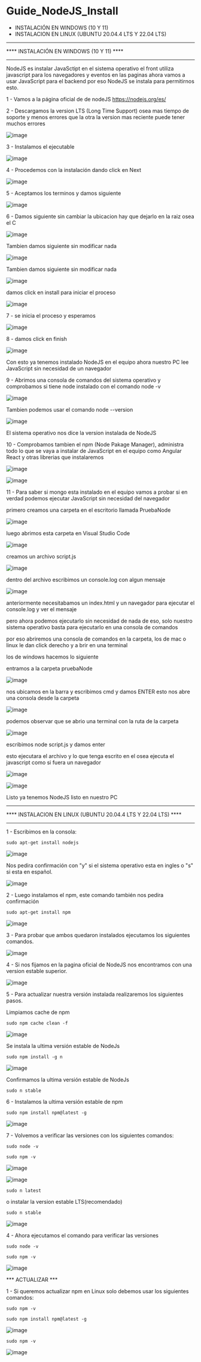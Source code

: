 # Guide_NodeJS_Install

- INSTALACIÓN EN WINDOWS (10 Y 11)
- INSTALACION EN LINUX (UBUNTU 20.04.4 LTS Y 22.04 LTS)

________________________________________

**** INSTALACIÓN EN WINDOWS (10 Y 11) ****
________________________________________

NodeJS es instalar JavaSctipt en el sistema operativo
el front utiliza javascript para los navegadores y eventos en las paginas ahora vamos a usar JavaScript para el backend
por eso NodeJS se instala para permitirnos esto.

1 - Vamos a la página oficial de de nodeJS https://nodejs.org/es/

2 - Descargamos la version LTS (Long Time Support) osea mas tiempo de soporte y menos errores que la otra la version mas reciente puede tener muchos errores

![image](https://user-images.githubusercontent.com/54609399/137843471-ce56f2ab-f8f7-4323-be81-f88a436b561d.png)

3 - Instalamos el ejecutable

![image](https://user-images.githubusercontent.com/54609399/137843618-9241b307-2dff-4ba5-bcf4-4b23a811d8e5.png)

4 - Procedemos con la instalación dando click en Next

![image](https://user-images.githubusercontent.com/54609399/137843653-3bfdfd22-a14e-43c6-bcdb-7a3f9eecb5bf.png)

5 - Aceptamos los terminos y damos siguiente

![image](https://user-images.githubusercontent.com/54609399/137843870-1799dac2-76c2-49b3-9f30-8e9035109f4a.png)

6 - Damos siguiente sin cambiar la ubicacion hay que dejarlo en la raiz osea el C

![image](https://user-images.githubusercontent.com/54609399/137843895-e463ac36-d8dc-4422-8285-3d66474b46e0.png)

Tambien damos siguiente sin modificar nada

![image](https://user-images.githubusercontent.com/54609399/137843936-5e8ab91d-f264-428b-a080-fc18060f5864.png)

Tambien damos siguiente sin modificar nada

![image](https://user-images.githubusercontent.com/54609399/137843982-346d24f2-6873-488c-bf99-387be19e763d.png)

damos click en install para iniciar el proceso

![image](https://user-images.githubusercontent.com/54609399/137844052-63301c4c-f93d-4bcd-ab8e-92f07b18ea05.png)


7 - se inicia el proceso y esperamos

![image](https://user-images.githubusercontent.com/54609399/137844087-9652839c-5297-424b-b712-ca54c0275fc4.png)

8 - damos click en finish

![image](https://user-images.githubusercontent.com/54609399/137844135-8ae0d94f-df54-4fdf-aaf8-b098a83202b4.png)

Con esto ya tenemos instalado NodeJS en el equipo ahora nuestro PC lee JavaScript sin necesidad de un navegador

9 - Abrimos una consola de comandos del sistema operativo y comprobamos si tiene node instalado con el comando node -v

![image](https://user-images.githubusercontent.com/54609399/137844458-8e7ac170-f7d7-4e82-b3fa-52cad83f6c35.png)

Tambien podemos usar el comando node --version

![image](https://user-images.githubusercontent.com/54609399/137844513-3599e25c-b98e-49b0-8190-7daeca13ec1d.png)

El sistema operativo nos dice la version instalada de NodeJS

10 - Comprobamos tambien el npm (Node Pakage Manager), administra todo lo que se vaya a instalar de JavaScript en el equipo
como Angular React y otras librerias que instalaremos

![image](https://user-images.githubusercontent.com/54609399/137844630-736958e2-27c1-42e4-b4c9-ba4931489a5c.png)

![image](https://user-images.githubusercontent.com/54609399/137844674-584d7843-b25b-44d5-a13f-7530359c5f1b.png)

11 - Para saber si mongo esta instalado en el equipo vamos a probar si en verdad podemos ejecutar JavaScript sin necesidad del navegador

primero creamos una carpeta en el escritorio llamada PruebaNode

![image](https://user-images.githubusercontent.com/54609399/138186678-4b629919-802b-4100-b71e-840b493ae028.png)

luego abrimos esta carpeta en Visual Studio Code

![image](https://user-images.githubusercontent.com/54609399/138186738-47ccdc9e-f067-4468-bbf3-e5e904c6931b.png)

creamos un archivo script.js

![image](https://user-images.githubusercontent.com/54609399/138186799-4f2779df-aba1-4d29-b85f-6bccd3c2bb4d.png)

dentro del archivo escribimos un console.log con algun mensaje

![image](https://user-images.githubusercontent.com/54609399/138186864-c7f6cb54-0d40-4e11-84c8-d43225655a3f.png)


anteriormente necesitabamos un index.html y un navegador para ejecutar el console.log y ver el mensaje

pero ahora podemos ejecutarlo sin necesidad de nada de eso, solo nuestro sistema operativo basta para ejecutarlo en una consola de comandos

por eso abriremos una consola de comandos en la carpeta, los de mac o linux le dan click derecho y a brir en una terminal

los de windows hacemos lo siguiente

entramos a la carpeta pruebaNode

![image](https://user-images.githubusercontent.com/54609399/138187030-e987c56c-d301-4b50-b54a-86dc06d8ea8b.png)

nos ubicamos en la barra y escribimos cmd y damos ENTER esto nos abre una consola desde la carpeta

![image](https://user-images.githubusercontent.com/54609399/138187083-e0824826-5237-4b84-b7cd-dbaa411735b9.png)

podemos observar que se abrio una terminal con la ruta de la carpeta

![image](https://user-images.githubusercontent.com/54609399/138187155-d13490aa-928c-49ec-a3b4-371eaf8e8f19.png)

escribimos node script.js y damos enter

esto ejecutara el archivo y lo que tenga escrito en el osea ejecuta el javascript como si fuera un navegador

![image](https://user-images.githubusercontent.com/54609399/138187236-8245c040-c84e-43ca-bef6-0f1437a1ee57.png)

![image](https://user-images.githubusercontent.com/54609399/138187324-09377d69-77f6-40df-ac53-926b7ed81c64.png)

Listo ya tenemos NodeJS listo en nuestro PC


________________________________________

**** INSTALACION EN LINUX (UBUNTU 20.04.4 LTS Y 22.04 LTS) ****
________________________________________

1 - Escribimos en la consola:

```
sudo apt-get install nodejs
```

![image](https://user-images.githubusercontent.com/54609399/167240873-feac90c3-c3dd-40eb-9a3b-c816431d59ba.png)

Nos pedira confirmación con "y" si el sistema operativo esta en ingles o "s" si esta en español.

![image](https://user-images.githubusercontent.com/54609399/167240938-97040ad2-9d87-4064-9991-92e8b1e157b5.png)


2 - Luego instalamos el npm, este comando también nos pedira confirmación

```
sudo apt-get install npm
```

![image](https://user-images.githubusercontent.com/54609399/167241044-cd04f763-d088-4f2f-98b9-1d04ad4430c1.png)

3 - Para probar que ambos quedaron instalados ejecutamos los siguientes comandos.

![image](https://user-images.githubusercontent.com/54609399/167241127-728ab3cf-2c0d-4dd4-a23c-e58cb9e94895.png)

4 - Si nos fijamos en la pagina oficial de NodeJS nos encontramos con una version estable superior.

![image](https://user-images.githubusercontent.com/54609399/167241237-cdff92b8-c391-40ff-9081-22dbf880edcc.png)

5 - Para actualizar nuestra versión instalada realizaremos los siguientes pasos.

Limpiamos cache de npm

```
sudo npm cache clean -f
```

![image](https://user-images.githubusercontent.com/54609399/167241302-0bf4ca46-a232-477d-821e-4e9ced483a6d.png)

Se instala la ultima versión estable de NodeJs

```
sudo npm install -g n
```

![image](https://user-images.githubusercontent.com/54609399/167241339-2e0fc5d9-33b5-4c9f-a30b-e907dfabc4aa.png)

Confirmamos la ultima versión estable de NodeJs

```
sudo n stable
```

6 - Instalamos la ultima versión estable de npm

```
sudo npm install npm@latest -g
```

![image](https://user-images.githubusercontent.com/54609399/167241595-97d843c6-3234-4a4d-bd53-5969a21563a8.png)

7 - Volvemos a verificar las versiones con los siguientes comandos:

```
sudo node -v
```
```
sudo npm -v
```

![image](https://user-images.githubusercontent.com/54609399/164275069-44b1349f-3ee8-458b-9b5c-81be3a88881c.png)


![image](https://user-images.githubusercontent.com/54609399/167241425-12d59c21-2ee6-47eb-9165-6044786d8272.png)






```
sudo n latest
```





o instalar la version estable LTS(recomendado)

```
sudo n stable
```

![image](https://user-images.githubusercontent.com/54609399/164295082-20626933-d880-497f-b129-8af4db5ebf0e.png)


4 - Ahora ejecutamos el comando para verificar las versiones

```
sudo node -v
```
```
sudo npm -v
```

![image](https://user-images.githubusercontent.com/54609399/167241652-54e6501f-055e-4e54-a683-23f8bd7c52f4.png)


*** ACTUALIZAR ***

1 - Si queremos actualizar npm en Linux solo debemos usar los siguientes comandos:

```
sudo npm -v
```
```
sudo npm install npm@latest -g
```

![image](https://user-images.githubusercontent.com/54609399/167241595-97d843c6-3234-4a4d-bd53-5969a21563a8.png)

```
sudo npm -v
```

![image](https://user-images.githubusercontent.com/54609399/164297662-09604b5d-b5fc-46e0-8da4-087d0afb9957.png)

